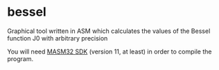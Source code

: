 bessel
======

Graphical tool written in ASM which calculates the values of the Bessel function J0 with arbitrary precision

You will need [MASM32 SDK](http://www.masm32.com/) (version 11, at least) in order to compile the program.
